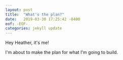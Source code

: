 ```yaml
---
layout: post
title:  "What's the plan?"
date:   2019-03-30 17:25:42 -0400
eof: -EOF-
categories: jekyll update
---
```

Hey Heather, it's me!

I'm about to make the plan for what I'm going to build.
